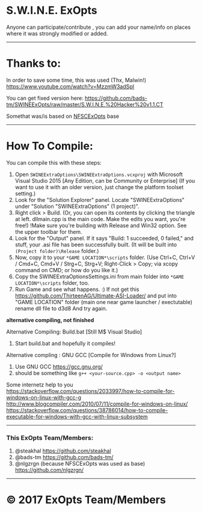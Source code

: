 # S.W.I.N.E. ExOpts
 Anyone can participate/contribute , you can add your name/info on places where it was strongly modified or added.
 
------------------------------------------------------------------------------------------------------------

# Thanks to:

 In order to save some time, this was used (Thx, Malwin!)
 https://www.youtube.com/watch?v=MzzmW3adSpI
 
 You can get fixed version here: https://github.com/bads-tm/SWINEExOpts/raw/master/S.W.I.N.E.%20Hacker%20v1.1.CT
 
 Somethat was/is based on [NFSCExOpts](https://github.com/nlgzrgn/NFSCExOpts) base

------------------------------------------------------------------------------------------------------------
# How To Compile:

You can compile this with these steps:

1) Open `SWINEExtraOptions\SWINEExtraOptions.vcxproj` with Microsoft Visual Studio 2015 [Any Edition, can be Community or Enterprise]
(If you want to use it with an older version, just change the platform toolset setting.)
2) Look for the "Solution Explorer" panel. Locate "SWINEExtraOptions" under "Solution "SWINEExtraOptions" (1 project)".
3) Right click > Build. (Or, you can open its contents by clicking the triangle at left. dllmain.cpp is the main code. Make the edits you want, you're free!)
!Make sure you're building with Release and Win32 option. See the upper toolbar for them.
4) Look for the "Output" panel. If it says "Build: 1 succeeded, 0 failed," and stuff, your .asi file has been successfully built. (It will be built into `(Project folder)\Release` folder.)
5) Now, copy it to your `*GAME LOCATION*\scripts` folder. (Use Ctrl+C, Ctrl+V / Cmd+C, Cmd+V / Strg+C, Strg+V; Right-Click > Copy; via xcopy command on CMD; or how do you like it.)
6) Copy the SWINEExtraOptionsSettings.ini from main folder into `*GAME LOCATION*\scripts` folder, too.
7) Run Game and see what happens. :)
If not get this https://github.com/ThirteenAG/Ultimate-ASI-Loader/ and put into "GAME LOCATION" folder (main one near game launcher / exectutable) rename dll file to d3d8 And try again.

**alternative compiling, not finished**

Alternative Compiling: Build.bat [Still M$ Visual Studio]
1) Start build.bat and hopefully it compiles!

Alternative compling : GNU GCC [Compile for Windows from Linux?]

1) Use GNU GCC https://gcc.gnu.org/
2) should be something like
` g++ <your-source.cpp> -o <output name> `

Some internetz help to you https://stackoverflow.com/questions/2033997/how-to-compile-for-windows-on-linux-with-gcc-g
http://www.blogcompiler.com/2010/07/11/compile-for-windows-on-linux/
https://stackoverflow.com/questions/38786014/how-to-compile-executable-for-windows-with-gcc-with-linux-subsystem

------------------------------------------------------------------------------------------------------------
### This ExOpts Team/Members:
1. @steakhal https://github.com/steakhal
2. @bads-tm https://github.com/bads-tm/
3. @nlgzrgn (because NFSCExOpts was used as base) https://github.com/nlgzrgn/
------------------------------------------------------------------------------------------------------------
# © 2017 ExOpts Team/Members
